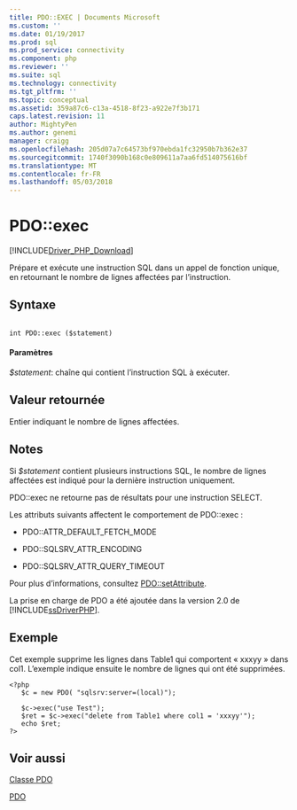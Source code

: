 ```yaml
---
title: PDO::EXEC | Documents Microsoft
ms.custom: ''
ms.date: 01/19/2017
ms.prod: sql
ms.prod_service: connectivity
ms.component: php
ms.reviewer: ''
ms.suite: sql
ms.technology: connectivity
ms.tgt_pltfrm: ''
ms.topic: conceptual
ms.assetid: 359a87c6-c13a-4518-8f23-a922e7f3b171
caps.latest.revision: 11
author: MightyPen
ms.author: genemi
manager: craigg
ms.openlocfilehash: 205d07a7c64573bf970ebda1fc32950b7b362e37
ms.sourcegitcommit: 1740f3090b168c0e809611a7aa6fd514075616bf
ms.translationtype: MT
ms.contentlocale: fr-FR
ms.lasthandoff: 05/03/2018
---
```

# <a name="pdoexec"></a>PDO::exec
[!INCLUDE[Driver_PHP_Download](../../includes/driver_php_download.md)]

Prépare et exécute une instruction SQL dans un appel de fonction unique, en retournant le nombre de lignes affectées par l’instruction.  
  
## <a name="syntax"></a>Syntaxe  
  
```  
  
int PDO::exec ($statement)  
```  
  
#### <a name="parameters"></a>Paramètres  
*$statement*: chaîne qui contient l’instruction SQL à exécuter.  
  
## <a name="return-value"></a>Valeur retournée  
Entier indiquant le nombre de lignes affectées.  
  
## <a name="remarks"></a>Notes  
Si *$statement* contient plusieurs instructions SQL, le nombre de lignes affectées est indiqué pour la dernière instruction uniquement.  
  
PDO::exec ne retourne pas de résultats pour une instruction SELECT.  
  
Les attributs suivants affectent le comportement de PDO::exec :  
  
-   PDO::ATTR_DEFAULT_FETCH_MODE  
  
-   PDO::SQLSRV_ATTR_ENCODING  
  
-   PDO::SQLSRV_ATTR_QUERY_TIMEOUT  
  
Pour plus d’informations, consultez [PDO::setAttribute](../../connect/php/pdo-setattribute.md). 
  
La prise en charge de PDO a été ajoutée dans la version 2.0 de [!INCLUDE[ssDriverPHP](../../includes/ssdriverphp_md.md)].  
  
## <a name="example"></a>Exemple  
Cet exemple supprime les lignes dans Table1 qui comportent « xxxyy » dans col1. L’exemple indique ensuite le nombre de lignes qui ont été supprimées.  
  
```  
<?php  
   $c = new PDO( "sqlsrv:server=(local)");  
  
   $c->exec("use Test");  
   $ret = $c->exec("delete from Table1 where col1 = 'xxxyy'");  
   echo $ret;  
?>  
```  
  
## <a name="see-also"></a>Voir aussi  
[Classe PDO](../../connect/php/pdo-class.md)

[PDO](http://php.net/manual/book.pdo.php)  
  
